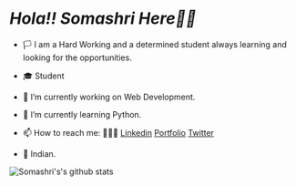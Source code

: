 # ***Hola!! Somashri Here👋🏻***
- 🏳 I am a Hard Working and a determined student always learning and looking for the opportunities. 
- 🎓 Student
- 🔭 I’m currently working on Web Development. 
- 🌱 I’m currently learning Python.
- 📫 How to reach me:  🙋🏻‍♀️ [Linkedin](https://www.linkedin.com/feed/) 
                           [Portfolio](https://somashrirastogi.github.io/sresume/#page-top)
                            [Twitter](https://twitter.com/home)
                             
- 🙏 Indian.

![Somashri's's github stats](https://github-readme-stats.vercel.app/api?username=somashrirastogi)


